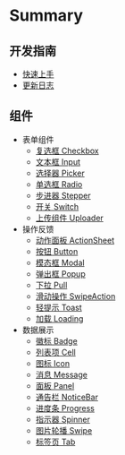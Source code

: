 # Summary

## 开发指南
* [快速上手](README.md)
* [更新日志](https://github.com/ZhonganTechENG/zarm-vue/blob/master/CHANGELOG.md)

## 组件
* 表单组件
    * [复选框 Checkbox](components/Checkbox.md)
    * [文本框 Input](components/Input.md)
    * [选择器 Picker](components/Picker.md)
    * [单选框 Radio](components/Radio.md)
    * [步进器 Stepper](components/Stepper.md)
    * [开关 Switch](components/Switch.md)
    * [上传组件 Uploader](components/Uploader.md)
* 操作反馈
    * [动作面板 ActionSheet](components/ActionSheet.md)
    * [按钮 Button](components/Button.md)
    * [模态框 Modal](components/Modal.md)
    * [弹出框 Popup](components/Popup.md)
    * [下拉 Pull](components/Pull.md)
    * [滑动操作 SwipeAction](components/SwipeAction.md)
    * [轻提示 Toast](components/Toast.md)
    * [加载 Loading](components/Loading.md)
* 数据展示
    * [徽标 Badge](components/Badge.md)
    * [列表项 Cell](components/Cell.md)
    * [图标 Icon](components/Icon.md)
    * [消息 Message](components/Message.md)
    * [面板 Panel](components/Panel.md)
    * [通告栏 NoticeBar](components/NoticeBar.md)
    * [进度条 Progress](components/Progress.md)
    * [指示器 Spinner](components/Spinner.md)
    * [图片轮播 Swipe](components/Swipe.md)
    * [标签页 Tab](components/Tab.md)
